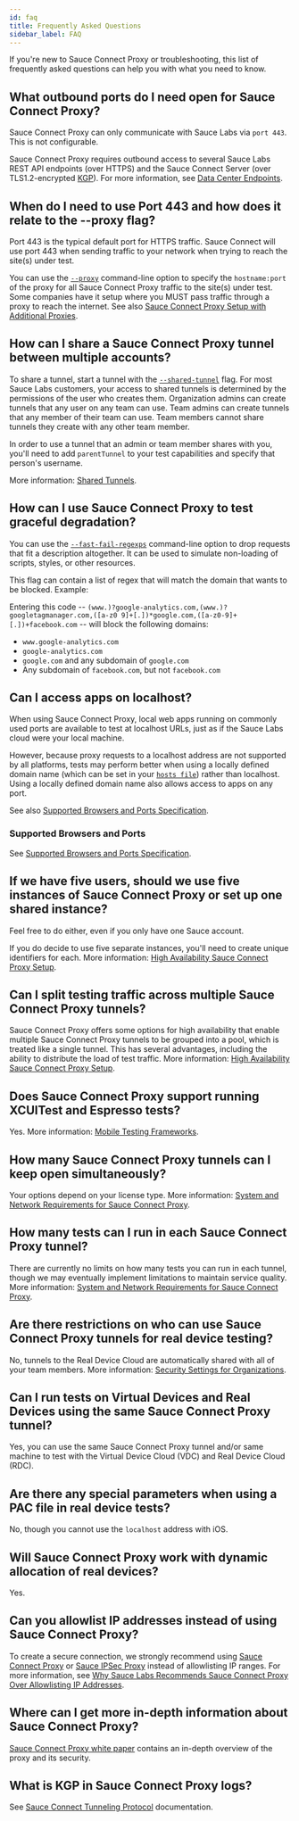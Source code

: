 ```yaml
---
id: faq
title: Frequently Asked Questions
sidebar_label: FAQ
---
```


If you're new to Sauce Connect Proxy or troubleshooting, this list of frequently asked questions can help you with what you need to know.


## What outbound ports do I need open for Sauce Connect Proxy?

Sauce Connect Proxy can only communicate with Sauce Labs via `port 443`. This is not configurable.

Sauce Connect Proxy requires outbound access to several Sauce Labs REST API endpoints (over HTTPS) and the Sauce Connect Server (over TLS1.2-encrypted [KGP](/secure-connections/sauce-connect/advanced/kgp)).
For more information, see [Data Center Endpoints](/basics/data-center-endpoints).

## When do I need to use Port 443 and how does it relate to the --proxy flag?

Port 443 is the typical default port for HTTPS traffic. Sauce Connect will use port 443 when sending traffic to your network when trying to reach the site(s) under test.

You can use the [`--proxy`](/dev/cli/sauce-connect-proxy/#--proxy) command-line option to specify the `hostname:port` of the proxy for all Sauce Connect Proxy traffic to the site(s) under test.
Some companies have it setup where you MUST pass traffic through a proxy to reach the internet.
See also [Sauce Connect Proxy Setup with Additional Proxies](/secure-connections/sauce-connect/setup-configuration/additional-proxies).

## How can I share a Sauce Connect Proxy tunnel between multiple accounts?

To share a tunnel, start a tunnel with the [`--shared-tunnel`](/dev/cli/sauce-connect-proxy) flag. For most Sauce Labs customers, your access to shared tunnels is determined by the permissions of the user who creates them. Organization admins can create tunnels that any user on any team can use. Team admins can create tunnels that any member of their team can use. Team members cannot share tunnels they create with any other team member.

In order to use a tunnel that an admin or team member shares with you, you'll need to add `parentTunnel` to your test capabilities and specify that person's username.

More information: [Shared Tunnels](/dev/test-configuration-options).


## How can I use Sauce Connect Proxy to test graceful degradation?

You can use the [`--fast-fail-regexps`](/dev/cli/sauce-connect-proxy) command-line option to drop requests that fit a description altogether. It can be used to simulate non-loading of scripts, styles, or other resources.

This flag can contain a list of regex that will match the domain that wants to be blocked. Example:

Entering this code -- `(www.)?google-analytics.com,(www.)?googletagmanager.com,([a-z0 9]+[.])*google.com,([a-z0-9]+[.])+facebook.com` -- will block the following domains:
* `www.google-analytics.com`
* `google-analytics.com`
* `google.com` and any subdomain of `google.com`
* Any subdomain of `facebook.com`, but not `facebook.com`


## Can I access apps on localhost?

When using Sauce Connect Proxy, local web apps running on commonly used ports are available to test at localhost URLs, just as if the Sauce Labs cloud were your local machine.

However, because proxy requests to a localhost address are not supported by all platforms, tests may perform better when using a locally defined domain name (which can be set in your [`hosts file`](http://en.wikipedia.org/wiki/Hosts_file)) rather than localhost. Using a locally defined domain name also allows access to apps on any port.

See also [Supported Browsers and Ports Specification](/secure-connections/sauce-connect/advanced/specifications/#supported-browsers-and-ports).


### Supported Browsers and Ports

See [Supported Browsers and Ports Specification](/secure-connections/sauce-connect/advanced/specifications/#supported-browsers-and-ports).


## If we have five users, should we use five instances of Sauce Connect Proxy or set up one shared instance?

Feel free to do either, even if you only have one Sauce account.

If you do decide to use five separate instances, you'll need to create unique identifiers for each. More information: [High Availability Sauce Connect Proxy Setup](/secure-connections/sauce-connect/setup-configuration/high-availability).


## Can I split testing traffic across multiple Sauce Connect Proxy tunnels?

Sauce Connect Proxy offers some options for high availability that enable multiple Sauce Connect Proxy tunnels to be grouped into a pool, which is treated like a single tunnel. This has several advantages, including the ability to distribute the load of test traffic. More information: [High Availability Sauce Connect Proxy Setup](/secure-connections/sauce-connect/setup-configuration/high-availability).


## Does Sauce Connect Proxy support running XCUITest and Espresso tests?

Yes. More information: [Mobile Testing Frameworks](/mobile-apps/automated-testing/appium).


## How many Sauce Connect Proxy tunnels can I keep open simultaneously?

Your options depend on your license type. More information: [System and Network Requirements for Sauce Connect Proxy](/secure-connections/sauce-connect/system-requirements).


## How many tests can I run in each Sauce Connect Proxy tunnel?

There are currently no limits on how many tests you can run in each tunnel, though we may eventually implement limitations to maintain service quality. More information: [System and Network Requirements for Sauce Connect Proxy](/secure-connections/sauce-connect/system-requirements).


## Are there restrictions on who can use Sauce Connect Proxy tunnels for real device testing?

No, tunnels to the Real Device Cloud are automatically shared with all of your team members. More information: [Security Settings for Organizations](/basics/acct-team-mgmt/org-settings).


## Can I run tests on Virtual Devices and Real Devices using the same Sauce Connect Proxy tunnel?

Yes, you can use the same Sauce Connect Proxy tunnel and/or same machine to test with the Virtual Device Cloud (VDC) and Real Device Cloud (RDC).


## Are there any special parameters when using a PAC file in real device tests?

No, though you cannot use the `localhost` address with iOS.


## Will Sauce Connect Proxy work with dynamic allocation of real devices?

Yes.

## Can you allowlist IP addresses instead of using Sauce Connect Proxy?

To create a secure connection, we strongly recommend using [Sauce Connect Proxy](/secure-connections/sauce-connect) or [Sauce IPSec Proxy](/secure-connections/ipsec-vpn) instead of allowlisting IP ranges.
For more information, see [Why Sauce Labs Recommends Sauce Connect Proxy Over Allowlisting IP Addresses](/secure-connections/sauce-connect/#why-we-recommend-sauce-connect-proxy-over-allowlisting-ip-addresses).

## Where can I get more in-depth information about Sauce Connect Proxy?

[Sauce Connect Proxy white paper](https://saucelabs.com/resources/white-papers/sauce-connect-proxy-security-overview) contains an in-depth overview of the proxy and its security.

## What is KGP in Sauce Connect Proxy logs?

See [Sauce Connect Tunneling Protocol](/secure-connections/sauce-connect/advanced/kgp) documentation.
